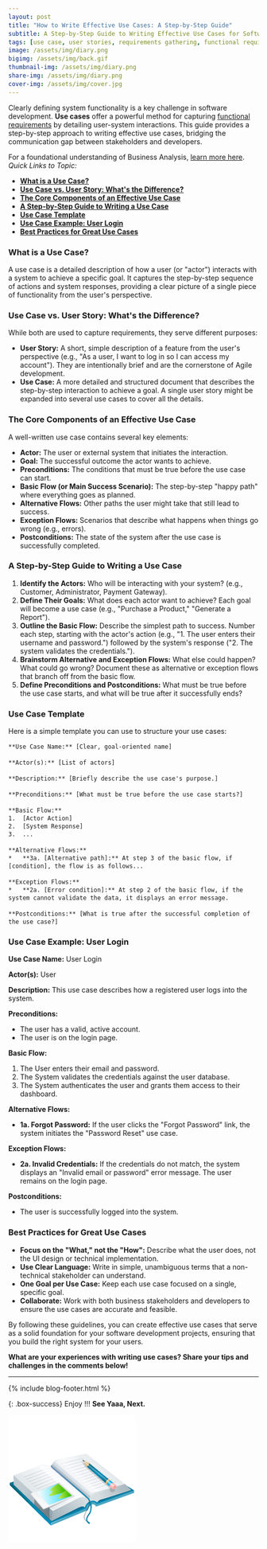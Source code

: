 ```yaml
---
layout: post
title: "How to Write Effective Use Cases: A Step-by-Step Guide"
subtitle: A Step-by-Step Guide to Writing Effective Use Cases for Software Development
tags: [use case, user stories, requirements gathering, functional requirements, business analysis, system analysis]
image: /assets/img/diary.png
bigimg: /assets/img/back.gif
thumbnail-img: /assets/img/diary.png
share-img: /assets/img/diary.png
cover-img: /assets/img/cover.jpg
---
```



Clearly defining system functionality is a key challenge in software development. **Use cases** offer a powerful method for capturing [functional requirements](/what-is-software-requirements/) by detailing user-system interactions. This guide provides a step-by-step approach to writing effective use cases, bridging the communication gap between stakeholders and developers.

For a foundational understanding of Business Analysis, [learn more here](/introduction-to-business-analysis/).
_Quick Links to Topic:_

- [**What is a Use Case?**](#what-is-a-use-case)
- [**Use Case vs. User Story: What's the Difference?**](#use-case-vs-user-story-whats-the-difference)
- [**The Core Components of an Effective Use Case**](#the-core-components-of-an-effective-use-case)
- [**A Step-by-Step Guide to Writing a Use Case**](#a-step-by-step-guide-to-writing-a-use-case)
- [**Use Case Template**](#use-case-template)
- [**Use Case Example: User Login**](#use-case-example-user-login)
- [**Best Practices for Great Use Cases**](#best-practices-for-great-use-cases)

### **What is a Use Case?**

A use case is a detailed description of how a user (or "actor") interacts with a system to achieve a specific goal. It captures the step-by-step sequence of actions and system responses, providing a clear picture of a single piece of functionality from the user's perspective.

### **Use Case vs. User Story: What's the Difference?**

While both are used to capture requirements, they serve different purposes:

*   **User Story:** A short, simple description of a feature from the user's perspective (e.g., "As a user, I want to log in so I can access my account"). They are intentionally brief and are the cornerstone of Agile development.
*   **Use Case:** A more detailed and structured document that describes the step-by-step interaction to achieve a goal. A single user story might be expanded into several use cases to cover all the details.

### **The Core Components of an Effective Use Case**

A well-written use case contains several key elements:

*   **Actor:** The user or external system that initiates the interaction.
*   **Goal:** The successful outcome the actor wants to achieve.
*   **Preconditions:** The conditions that must be true before the use case can start.
*   **Basic Flow (or Main Success Scenario):** The step-by-step "happy path" where everything goes as planned.
*   **Alternative Flows:** Other paths the user might take that still lead to success.
*   **Exception Flows:** Scenarios that describe what happens when things go wrong (e.g., errors).
*   **Postconditions:** The state of the system after the use case is successfully completed.

### **A Step-by-Step Guide to Writing a Use Case**

1.  **Identify the Actors:** Who will be interacting with your system? (e.g., Customer, Administrator, Payment Gateway).
2.  **Define Their Goals:** What does each actor want to achieve? Each goal will become a use case (e.g., "Purchase a Product," "Generate a Report").
3.  **Outline the Basic Flow:** Describe the simplest path to success. Number each step, starting with the actor's action (e.g., "1. The user enters their username and password.") followed by the system's response ("2. The system validates the credentials.").
4.  **Brainstorm Alternative and Exception Flows:** What else could happen? What could go wrong? Document these as alternative or exception flows that branch off from the basic flow.
5.  **Define Preconditions and Postconditions:** What must be true before the use case starts, and what will be true after it successfully ends?

### **Use Case Template**

Here is a simple template you can use to structure your use cases:

```
**Use Case Name:** [Clear, goal-oriented name]

**Actor(s):** [List of actors]

**Description:** [Briefly describe the use case's purpose.]

**Preconditions:** [What must be true before the use case starts?]

**Basic Flow:**
1.  [Actor Action]
2.  [System Response]
3.  ...

**Alternative Flows:**
*   **3a. [Alternative path]:** At step 3 of the basic flow, if [condition], the flow is as follows...

**Exception Flows:**
*   **2a. [Error condition]:** At step 2 of the basic flow, if the system cannot validate the data, it displays an error message.

**Postconditions:** [What is true after the successful completion of the use case?]
```

### **Use Case Example: User Login**

**Use Case Name:** User Login

**Actor(s):** User

**Description:** This use case describes how a registered user logs into the system.

**Preconditions:**
*   The user has a valid, active account.
*   The user is on the login page.

**Basic Flow:**
1.  The User enters their email and password.
2.  The System validates the credentials against the user database.
3.  The System authenticates the user and grants them access to their dashboard.

**Alternative Flows:**
*   **1a. Forgot Password:** If the user clicks the "Forgot Password" link, the system initiates the "Password Reset" use case.

**Exception Flows:**
*   **2a. Invalid Credentials:** If the credentials do not match, the system displays an "Invalid email or password" error message. The user remains on the login page.

**Postconditions:**
*   The user is successfully logged into the system.

### **Best Practices for Great Use Cases**

*   **Focus on the "What," not the "How":** Describe what the user does, not the UI design or technical implementation.
*   **Use Clear Language:** Write in simple, unambiguous terms that a non-technical stakeholder can understand.
*   **One Goal per Use Case:** Keep each use case focused on a single, specific goal.
*   **Collaborate:** Work with both business stakeholders and developers to ensure the use cases are accurate and feasible.

By following these guidelines, you can create effective use cases that serve as a solid foundation for your software development projects, ensuring that you build the right system for your users.

**What are your experiences with writing use cases? Share your tips and challenges in the comments below!**

---

{% include blog-footer.html %}

{: .box-success}
Enjoy !!!
**See Yaaa, Next.**

![Diary](/assets/img/diary.png "Diary")
